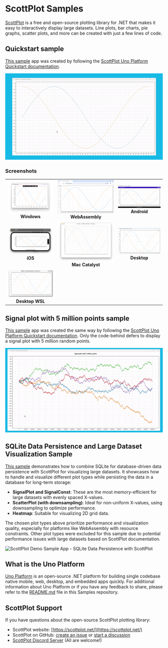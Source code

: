 # ScottPlot Samples

[ScottPlot](https://scottplot.net/) is a free and open-source plotting library for .NET that makes it easy to interactively display large datasets. Line plots, bar charts, pie graphs, scatter plots, and more can be created with just a few lines of code.

## Quickstart sample

[This sample](./QuickstartSample/) app was created by following the [ScottPlot Uno Platform Quickstart documentation](https://scottplot.net/quickstart/unoplatform).

![ScottPlot Quickstart Sample App](doc/assets/Quickstart-Sample.gif)

### Screenshots

| | | |
|:-------------------------:|:-------------------------:|:-------------------------:|
|<img width="500" alt="ScottPlot Quickstart Sample App - Windows" src="doc/assets/scottplot-winui-quickstart.png">  **Windows** |  <img width="500" alt="ScottPlot Quickstart Sample App - WebAssembly" src="doc/assets/unoplatform-quickstart-webassembly.png"> **WebAssembly** |<img width="500" alt="ScottPlot Quickstart Sample App - Android" src="doc/assets/unoplatform-quickstart-android.png"> **Android** |
|<img width="500" alt="ScottPlot Quickstart Sample App - iOS" src="doc/assets/unoplatform-quickstart-iOS.png"> **iOS** |  <img width="500" alt="ScottPlot Quickstart Sample App - Mac Catalyst" src="doc/assets/unoplatform-quickstart-mac-catalyst.png"> **Mac Catalyst** |<img width="500" alt="ScottPlot Quickstart Sample App - Desktop" src="doc/assets/unoplatform-quickstart-desktop.png"> **Desktop** |
|<img width="500" alt="ScottPlot Quickstart Sample App - Desktop WSL" src="doc/assets/unoplatform-quickstart-desktop-wsl.png"> **Desktop WSL** | | |

## Signal plot with 5 million points sample

[This sample](./SignalPlotFiveMillionPointsSample/) app was created the same way by following the [ScottPlot Uno Platform Quickstart documentation](https://scottplot.net/quickstart/unoplatform). Only the code-behind defers to display a signal plot with 5 million random points.

![ScottPlot Demo Sample App - Signal plot with 5 million points](doc/assets/FiveMillionPoints-Sample.gif)

## SQLite Data Persistence and Large Dataset Visualization Sample

[This sample](./DataPersistedSample/) demonstrates how to combine SQLite for database-driven data persistence with ScottPlot for visualizing large datasets. It showcases how to handle and visualize different plot types while persisting the data in a database for long-term storage:

- **SignalPlot and SignalConst**: These are the most memory-efficient for large datasets with evenly spaced X-values.
- **ScatterPlot (with downsampling)**: Ideal for non-uniform X-values, using downsampling to optimize performance.
- **Heatmap**: Suitable for visualizing 2D grid data.

The chosen plot types above prioritize performance and visualization quality, especially for platforms like WebAssembly with resource constraints.
Other plot types were excluded for this sample due to potential performance issues with large datasets based on ScottPlot documentation.

![ScottPlot Demo Sample App - SQLite Data Persistence with ScottPlot](doc/assets/DataPersisted-Sample.gif)

## What is the Uno Platform

[Uno Platform](https://platform.uno) is an open-source .NET platform for building single codebase native mobile, web, desktop, and embedded apps quickly.
For additional information about Uno Platform or if you have any feedback to share, please refer to the [README.md](../../README.md) file in this Samples repository.

## ScottPlot Support

If you have questions about the open-source ScottPlot plotting library:

* ScottPlot website: [https://scottplot.net/](https://scottplot.net/)
* ScottPlot on GitHub: [create an issue](https://github.com/ScottPlot/ScottPlot/issues) or [start a discussion](https://github.com/ScottPlot/ScottPlot/discussions)
* [ScottPlot Discord Server](https://discord.gg/Dru6fnY2UX) (All are welcome!)
